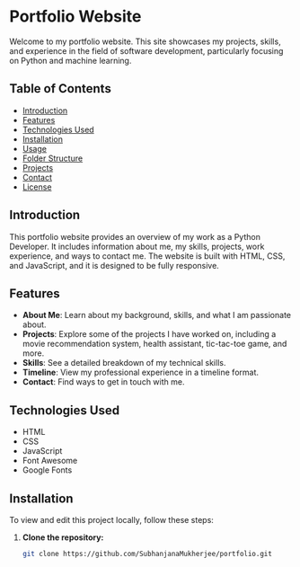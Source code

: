 # Portfolio Website

Welcome to my portfolio website. This site showcases my projects, skills, and experience in the field of software development, particularly focusing on Python and machine learning.

## Table of Contents

- [Introduction](#introduction)
- [Features](#features)
- [Technologies Used](#technologies-used)
- [Installation](#installation)
- [Usage](#usage)
- [Folder Structure](#folder-structure)
- [Projects](#projects)
- [Contact](#contact)
- [License](#license)

## Introduction

This portfolio website provides an overview of my work as a Python Developer. It includes information about me, my skills, projects, work experience, and ways to contact me. The website is built with HTML, CSS, and JavaScript, and it is designed to be fully responsive.

## Features

- **About Me**: Learn about my background, skills, and what I am passionate about.
- **Projects**: Explore some of the projects I have worked on, including a movie recommendation system, health assistant, tic-tac-toe game, and more.
- **Skills**: See a detailed breakdown of my technical skills.
- **Timeline**: View my professional experience in a timeline format.
- **Contact**: Find ways to get in touch with me.

## Technologies Used

- HTML
- CSS
- JavaScript
- Font Awesome
- Google Fonts

## Installation

To view and edit this project locally, follow these steps:

1. **Clone the repository:**

   ```bash
   git clone https://github.com/SubhanjanaMukherjee/portfolio.git
